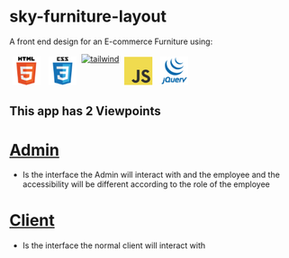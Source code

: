 # sky-furniture-layout
A front end design for an E-commerce Furniture using:
<p>
<a href="https://www.w3schools.com/html"><img alt="html" src="https://raw.githubusercontent.com/github/explore/80688e429a7d4ef2fca1e82350fe8e3517d3494d/topics/html/html.png" height="50" style="vertical-align:top; margin:5px"/></a>
 <a href="https://www.w3schools.com/css"><img alt="css" src="https://raw.githubusercontent.com/github/explore/80688e429a7d4ef2fca1e82350fe8e3517d3494d/topics/css/css.png" height="50" style="vertical-align:top; margin:5px"/></a>
<a href="https://getbootstrap.com/"><img src="https://camo.githubusercontent.com/5734d0669fe22ce04a1cb989a156cd32c379875f6bca56d5210c9432824856d9/68747470733a2f2f7777772e766563746f726c6f676f2e7a6f6e652f6c6f676f732f7461696c77696e646373732f7461696c77696e646373732d69636f6e2e737667" alt="tailwind" width="40" height="40" data-canonical-src="https://www.vectorlogo.zone/logos/tailwindcss/tailwindcss-icon.svg" style="max-width: 100%;"></a>
 <a href="https://www.javascript.com"><img alt="javascript" src="https://raw.githubusercontent.com/github/explore/80688e429a7d4ef2fca1e82350fe8e3517d3494d/topics/javascript/javascript.png" height="50" style="vertical-align:top; margin:5px"/></a>
<a href="https://jquery.com/"><img alt="JQuery" src="https://raw.githubusercontent.com/devicons/devicon/master/icons/jquery/jquery-plain-wordmark.svg" height="50" style="vertical-align:top; margin:5px"/></a></p>
  <h2>This app has 2 Viewpoints</h2>

# <a href="./Admin">Admin</a>
- Is the interface the Admin will interact with and the employee and the accessibility will be different according to the role of the employee 

# <a href="./User">Client</a>
- Is the interface the normal client will interact with 
